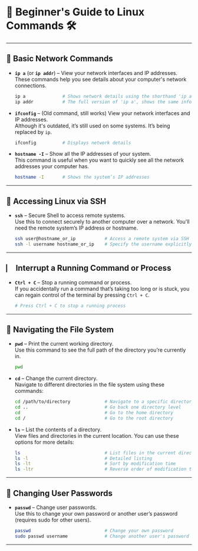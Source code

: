 # **🐧 Beginner's Guide to Linux Commands** 🛠️

---

## **🔧 Basic Network Commands**

- **`ip a`** (or **`ip addr`**) – View your network interfaces and IP addresses.  
  These commands help you see details about your computer's network connections.
  ```bash
  ip a              # Shows network details using the shorthand 'ip a'
  ip addr           # The full version of 'ip a', shows the same information
  ```

- **`ifconfig`** – (Old command, still works) View your network interfaces and IP addresses.  
  Although it's outdated, it’s still used on some systems. It’s being replaced by `ip`.
  ```bash
  ifconfig          # Displays network details
  ```

- **`hostname -I`** – Show all the IP addresses of your system.  
  This command is useful when you want to quickly see all the network addresses your computer has.
  ```bash
  hostname -I       # Shows the system’s IP addresses
  ```

---

## **🔐 Accessing Linux via SSH**

- **`ssh`** – Secure Shell to access remote systems.  
  Use this to connect securely to another computer over a network. You'll need the remote system’s IP address or hostname.
  ```bash
  ssh user@hostname_or_ip           # Access a remote system via SSH
  ssh -l username hostname_or_ip    # Specify the username explicitly
  ```

---

## **⎸️ Interrupt a Running Command or Process**

- **`Ctrl + C`** – Stop a running command or process.  
  If you accidentally run a command that’s taking too long or is stuck, you can regain control of the terminal by pressing `Ctrl + C`.
  ```bash
  # Press Ctrl + C to stop a running process
  ```

---

## **📁 Navigating the File System**

- **`pwd`** – Print the current working directory.  
  Use this command to see the full path of the directory you’re currently in.
  ```bash
  pwd
  ```

- **`cd`** – Change the current directory.  
  Navigate to different directories in the file system using these commands:
  ```bash
  cd /path/to/directory             # Navigate to a specific directory
  cd ..                             # Go back one directory level
  cd                                # Go to the home directory
  cd /                              # Go to the root directory
  ```

- **`ls`** – List the contents of a directory.  
  View files and directories in the current location. You can use these options for more details:
  ```bash
  ls                                # List files in the current directory
  ls -l                             # Detailed listing
  ls -lt                            # Sort by modification time
  ls -ltr                           # Reverse order of modification time
  ```

---

## **🔑 Changing User Passwords**

- **`passwd`** – Change user passwords.  
  Use this to change your own password or another user’s password (requires sudo for other users).
  ```bash
  passwd                            # Change your own password
  sudo passwd username              # Change another user's password (requires sudo)
  ```

---
